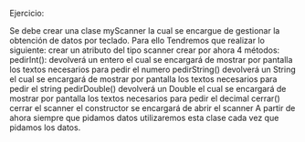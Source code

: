 Ejercicio:

Se debe crear una clase myScanner la cual  se encargue de gestionar la obtención de datos por teclado. Para ello Tendremos que realizar lo siguiente:
crear un atributo del tipo scanner
crear por ahora 4 métodos:
pedirInt(): devolverá un entero el cual se encargará de mostrar por pantalla los textos necesarios para pedir el numero
pedirString() devolverá un String el cual se encargará de mostrar por pantalla los textos necesarios para pedir el string
pedirDouble() devolverá un Double el cual se encargará de mostrar por pantalla los textos necesarios para pedir el decimal
cerrar() cerrar el scanner
el constructor se encargará de abrir el scanner
A partir de ahora siempre que pidamos datos utilizaremos esta clase cada vez que pidamos los datos.
